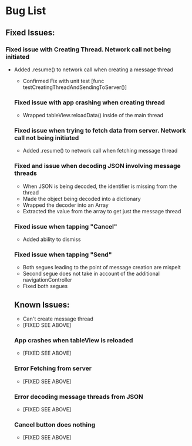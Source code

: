 #  Bug List

  ## Fixed Issues:
  ### Fixed issue with Creating Thread. Network call not being initiated
* Added .resume() to network call when creating a message thread
   * Confirmed Fix with unit test [func testCreatingThreadAndSendingToServer()]
   
   ### Fixed issue with app crashing when creating thread
    * Wrapped tableView.reloadData() inside of the main thread
     
     ### Fixed issue when trying to fetch data from server. Network call not being initiated
    * Added .resume() to network call when fetching message thread
    
   ### Fixed and issue when decoding JSON involving message threads
    * When JSON is being decoded, the identifier is missing from the thread
    * Made the object being decoded into a dictionary
    * Wrapped the decoder into an Array
    * Extracted the value from the array to get just the message thread
    
    
   ### Fixed issue when tapping "Cancel"
   * Added ability to dismiss
   
   ### Fixed issue when tapping "Send"
   * Both segues leading to the point of message creation are mispelt
   * Second segue does not take in account of the additional navigationController
   * Fixed both segues
 
 
  ## Known Issues:
  - Can't create message thread 
   * [FIXED SEE ABOVE]
   
  ### App crashes when tableView is reloaded
    * [FIXED SEE ABOVE]

  ### Error Fetching from server
    * [FIXED SEE ABOVE]
    
  ### Error decoding message threads from JSON
     * [FIXED SEE ABOVE]

  ### Cancel button does nothing
     * [FIXED SEE ABOVE]
